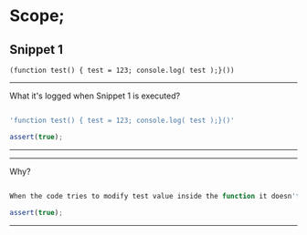 # Scope;
## Snippet 1
```
(function test() { test = 123; console.log( test );}())
```
---
What it's logged when Snippet 1 is executed?

```js

```
```js
'function test() { test = 123; console.log( test );}()'
```
```js
assert(true);
```
---

---
Why?

```js

```
```js
When the code tries to modify test value inside the function it doesn't works because the precedence of the declaration of the function that test reference remains unchanged, then the code that is executed is console.log logs the function body in the console.
```
```js
assert(true);
```
---
